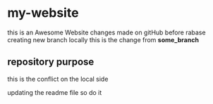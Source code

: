 # my-website
this is an Awesome Website
changes made on gitHub before rabase
creating new branch locally
this is the change from __some_branch__

## repository purpose
this is the conflict on the local side

updating the readme file so do it 